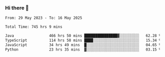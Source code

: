 ### Hi there 👋

<!--START_SECTION:waka-->

```txt
From: 29 May 2023 - To: 16 May 2025

Total Time: 745 hrs 9 mins

Java                466 hrs 50 mins ███████████████▓░░░░░░░░░   62.28 %
TypeScript          114 hrs 58 mins ████░░░░░░░░░░░░░░░░░░░░░   15.34 %
JavaScript          34 hrs 49 mins  █░░░░░░░░░░░░░░░░░░░░░░░░   04.65 %
Python              23 hrs 35 mins  ▓░░░░░░░░░░░░░░░░░░░░░░░░   03.15 %
```

<!--END_SECTION:waka-->
<!--
**the-beef-calculator/the-beef-calculator** is a ✨ _special_ ✨ repository because its `README.md` (this file) appears on your GitHub profile.

Here are some ideas to get you started:

- 🔭 I’m currently working on ...
- 🌱 I’m currently learning ...
- 👯 I’m looking to collaborate on ...
- 🤔 I’m looking for help with ...
- 💬 Ask me about ...
- 📫 How to reach me: ...
- 😄 Pronouns: ...
- ⚡ Fun fact: ...
-->
